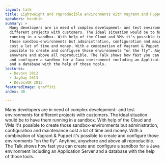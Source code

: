 ```yaml
---
layout: talk
title: Lightweight and reproducible environments with Vagrant and Puppet
speakers: hendrik
summary: >
  Many developers are in need of complex development- and test environments for
  different projects with customers. The ideal situation would be to have them
  running in a sandbox. With help of the Cloud and VMs it's possible to create
  those sandbox-environments but administration, configuration and maintenance
  cost a lot of time and money. With a combination of Vagrant & Puppet it's
  possible to create and configure those environments "on the fly". Anytime,
  anywhere and above all reproducible. The Talk shows how fast you can create
  and configure a sandbox for a Java environment including an Application Server
  and a database with the help of those tools.
lectures:
  - Devoxx 2012
  - JayDay 2013
  - DevoxxUK 2013
featuredImage: graffiti
index: 30

---
```


Many developers are in need of complex development- and test environments for different projects with customers. The ideal situation would be to have them running in a sandbox. With help of the Cloud and VMs it's possible to create those sandbox-environments but administration, configuration and maintenance cost a lot of time and money. With a combination of Vagrant & Puppet it's possible to create and configure those environments "on the fly". Anytime, anywhere and above all reproducible. The Talk shows how fast you can create and configure a sandbox for a Java environment including an Application Server and a database with the help of those tools.

